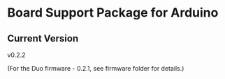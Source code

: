 # Board Support Package for Arduino

## Current Version

v0.2.2

(For the Duo firmware - 0.2.1, see firmware folder for details.)


